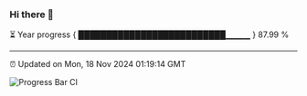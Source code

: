 ### Hi there 👋

⏳ Year progress { ██████████████████████████▁▁▁▁ } 87.99 %

---

⏰ Updated on Mon, 18 Nov 2024 01:19:14 GMT

![Progress Bar CI](https://github.com/JuvenileQ/Progress-Bar-CI/workflows/main/badge.svg)
